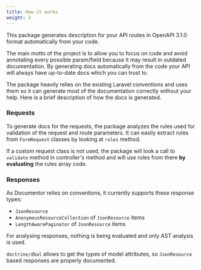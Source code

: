 ```yaml
---
title: How it works
weight: 3
---
```


This package generates description for your API routes in OpenAPI 3.1.0 format automatically from your code. 

The main motto of the project is to allow you to focus on code and avoid annotating every possible param/field because it may result in outdated documentation. By generating docs automatically from the code your API will always have up-to-date docs which you can trust to.

The package heavily relies on the existing Laravel conventions and uses them so it can generate most of the documentation correctly without your help. Here is a brief description of how the docs is generated.

### Requests
To generate docs for the requests, the package analyzes the rules used for validation of the request and route parameters. It can easily extract rules from `FormRequest` classes by looking at `rules` method. 

If a custom request class is not used, the package will look a call to `validate` method in controller's method and will use rules from there **by evaluating** the rules array code.

### Responses
As Documentor relies on conventions, it currently supports these response types:
- `JsonResource`
- `AnonymousResourceCollection` of `JsonResource` items
- `LengthAwarePaginator` of `JsonResource` items

For analysing responses, nothing is being evaluated and only AST analysis is used.

`doctrine/dbal` allows to get the types of model attributes, so `JsonResource` based responses are properly documented.
